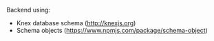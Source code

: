 Backend using:
  - Knex database schema (http://knexjs.org)
  - Schema objects (https://www.npmjs.com/package/schema-object)

